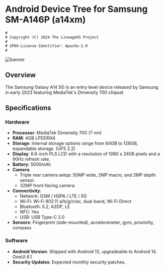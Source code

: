# Android Device Tree for Samsung SM-A146P (a14xm)

```
#
# Copyright (C) 2024 The LineageOS Project
#
# SPDX-License-Identifier: Apache-2.0
#
```

![banner](https://i.blogs.es/37c09e/product-image_galaxy-a14-5g/1366_521.jpg)

## Overview

The Samsung Galaxy A14 5G is an entry level device released by Samsung in early 2023 featuring MediaTek's Dimensity 700 chipset

## Specifications

### Hardware

- **Processor**: MediaTek Dimensity 700 (7 nm)
- **RAM**: 4GB LPDDRX4 
- **Storage**: Internal storage options range from 64GB to 128GB, expandable storage. (UFS 2.2)
- **Display**: 6.6-inch PLS LCD with a resolution of 1080 x 2408 pixels and a 90Hz refresh rate.
- **Battery**: 5000mAh
- **Camera**:
  - Triple rear camera setup: 50MP wide, 2MP macro, and 2MP depth sensor.
  - 32MP front-facing camera.
- **Connectivity**:
  - Network: GSM / HSPA / LTE / 5G
  - Wi-Fi: Wi-Fi 802.11 a/b/g/n/ac, dual-band, Wi-Fi Direct
  - Bluetooth: 5.2, A2DP, LE
  - NFC: Yes
  - USB: USB Type-C 2.0
- **Sensors**: Fingerprint (side-mounted), accelerometer, gyro, proximity, compass

### Software

- **Android Version**: Shipped with Android 13, upgradeable to Android 14. OneUI 6.1
- **Security Updates**: Expected monthly security patches.
